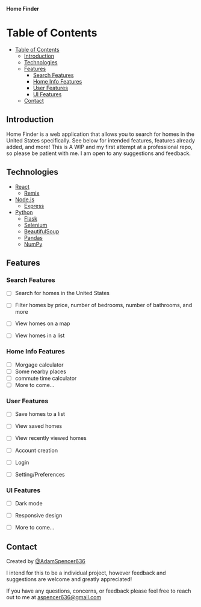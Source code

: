**Home Finder**

Table of Contents
=================

- [Table of Contents](#table-of-contents)
  - [Introduction](#introduction)
  - [Technologies](#technologies)
  - [Features](#features)
    - [Search Features](#search-features)
    - [Home Info Features](#home-info-features)
    - [User Features](#user-features)
    - [UI Features](#ui-features)
  - [Contact](#contact)

## Introduction
Home Finder is a web application that allows you to search for homes in the United States specifically. See below for intended features, features already added, and more! This is A WIP and my first attempt at a professional repo, so please be patient with me. I am open to any suggestions and feedback.

## Technologies
- [React](https://reactjs.org/)
  - [Remix](https://remix.run/)
- [Node.js](https://nodejs.org/en/)
  - [Express](https://expressjs.com/)
- [Python](https://www.python.org/)
  - [Flask](https://flask.palletsprojects.com/en/2.0.x/)
  - [Selenium](https://selenium-python.readthedocs.io/)
  - [BeautifulSoup](https://www.crummy.com/software/BeautifulSoup/bs4/doc/)
  - [Pandas](https://pandas.pydata.org/)
  - [NumPy](https://numpy.org/)

## Features

### Search Features

- [ ] Search for homes in the United States
- [ ] Filter homes by price, number of bedrooms, number of bathrooms, and more
- [ ] View homes on a map
- [ ] View homes in a list


### Home Info Features
- [ ] Morgage calculator
- [ ] Some nearby places
- [ ] commute time calculator
- [ ] More to come...

### User Features
- [ ] Save homes to a list
- [ ] View saved homes
- [ ] View recently viewed homes
- [ ] Account creation
- [ ] Login
- [ ] Setting/Preferences


### UI Features
- [ ] Dark mode
- [ ] Responsive design
- [ ] More to come...



## Contact
Created by [@AdamSpencer636](https://github.com/AdamSpencer636)

I intend for this to be a individual project, however feedback and suggestions are welcome and greatly appreciated!

If you have any questions, concerns, or feedback please feel free to reach out to me at aspencer636@gmail.com


<!-- README.md -->



